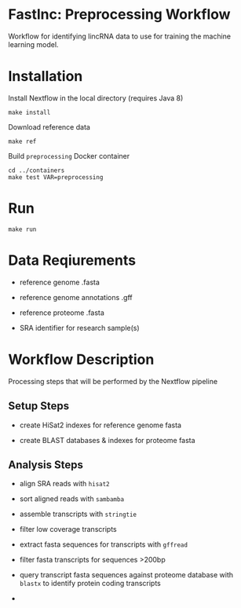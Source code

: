 # Fastlnc: Preprocessing Workflow

Workflow for identifying lincRNA data to use for training the machine learning model.

# Installation

Install Nextflow in the local directory (requires Java 8)

```
make install
```

Download reference data

```
make ref
```

Build `preprocessing` Docker container

```
cd ../containers
make test VAR=preprocessing
```

# Run

```
make run
```

# Data Reqiurements

- reference genome .fasta

- reference genome annotations .gff

- reference proteome .fasta

- SRA identifier for research sample(s)

# Workflow Description

Processing steps that will be performed by the Nextflow pipeline

## Setup Steps

- create HiSat2 indexes for reference genome fasta

- create BLAST databases & indexes for proteome fasta

## Analysis Steps

- align SRA reads with `hisat2`

- sort aligned reads with `sambamba`

- assemble transcripts with `stringtie`

- filter low coverage transcripts

- extract fasta sequences for transcripts with `gffread`

- filter fasta transcripts for sequences >200bp

- query transcript fasta sequences against proteome database with `blastx` to identify protein coding transcripts

-
